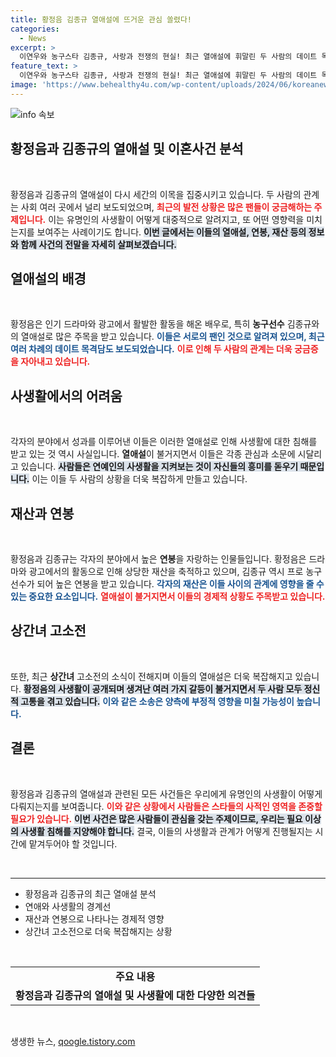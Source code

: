 ```yaml
---
title: 황정음 김종규 열애설에 뜨거운 관심 쏠렸다!
categories:
  - News
excerpt: >
  이연우와 농구스타 김종규, 사랑과 전쟁의 현실! 최근 열애설에 휘말린 두 사람의 데이트 목격담부터 숨겨진 재산과 상간녀 고소전까지, 그들이 겪고 있는 복잡한 사생활을 낱낱이 파헤쳐 봅니다. 클릭을 주저하지 마세요!
feature_text: >
  이연우와 농구스타 김종규, 사랑과 전쟁의 현실! 최근 열애설에 휘말린 두 사람의 데이트 목격담부터 숨겨진 재산과 상간녀 고소전까지, 그들이 겪고 있는 복잡한 사생활을 낱낱이 파헤쳐 봅니다. 클릭을 주저하지 마세요!
image: 'https://www.behealthy4u.com/wp-content/uploads/2024/06/koreanews.jpg'
---
```


<p><img src="https://www.behealthy4u.com/wp-content/uploads/2024/06/koreanews.jpg" alt="info 속보" /></p>

<h2 data-ke-size="size26">황정음과 김종규의 열애설 및 이혼사건 분석</h2>

<p data-ke-size="size16">&nbsp;</p>

<p>황정음과 김종규의 열애설이 다시 세간의 이목을 집중시키고 있습니다. 두 사람의 관계는 사회 여러 곳에서 널리 보도되었으며, <b><span style="color: #ee2323;">최근의 발전 상황은 많은 팬들이 궁금해하는 주제입니다.</span></b> 이는 유명인의 사생활이 어떻게 대중적으로 알려지고, 또 어떤 영향력을 미치는지를 보여주는 사례이기도 합니다. <b><span style="background-color: #21538527;">이번 글에서는 이들의 열애설, 연봉, 재산 등의 정보와 함께 사건의 전말을 자세히 살펴보겠습니다.</span></b></p>

<h2 data-ke-size="size26">열애설의 배경</h2>

<p data-ke-size="size16">&nbsp;</p>

<p>황정음은 인기 드라마와 광고에서 활발한 활동을 해온 배우로, 특히 <b>농구선수</b> 김종규와의 열애설로 많은 주목을 받고 있습니다. <b><span style="color: #1a5490;">이들은 서로의 팬인 것으로 알려져 있으며, 최근 여러 차례의 데이트 목격담도 보도되었습니다.</span></b> <b><span style="color: #ee2323;">이로 인해 두 사람의 관계는 더욱 궁금증을 자아내고 있습니다.</span></b> </p>

<h2 data-ke-size="size26">사생활에서의 어려움</h2>

<p data-ke-size="size16">&nbsp;</p>

<p>각자의 분야에서 성과를 이루어낸 이들은 이러한 열애설로 인해 사생활에 대한 침해를 받고 있는 것 역시 사실입니다. <b>열애설</b>이 불거지면서 이들은 각종 관심과 소문에 시달리고 있습니다. <b><span style="background-color: #21538527;">사람들은 연예인의 사생활을 지켜보는 것이 자신들의 흥미를 돋우기 때문입니다.</span></b> 이는 이들 두 사람의 상황을 더욱 복잡하게 만들고 있습니다.</p>

<h2 data-ke-size="size26">재산과 연봉</h2>

<p data-ke-size="size16">&nbsp;</p>

<p>황정음과 김종규는 각자의 분야에서 높은 <b>연봉</b>을 자랑하는 인물들입니다. 황정음은 드라마와 광고에서의 활동으로 인해 상당한 재산을 축적하고 있으며, 김종규 역시 프로 농구 선수가 되어 높은 연봉을 받고 있습니다. <b><span style="color: #1a5490;">각자의 재산은 이들 사이의 관계에 영향을 줄 수 있는 중요한 요소입니다.</span></b> <b><span style="color: #ee2323;">열애설이 불거지면서 이들의 경제적 상황도 주목받고 있습니다.</span></b> </p>

<h2 data-ke-size="size26">상간녀 고소전</h2>

<p data-ke-size="size16">&nbsp;</p>

<p>또한, 최근 <b>상간녀</b> 고소전의 소식이 전해지며 이들의 열애설은 더욱 복잡해지고 있습니다. <b><span style="background-color: #21538527;">황정음의 사생활이 공개되며 생겨난 여러 가지 갈등이 불거지면서 두 사람 모두 정신적 고통을 겪고 있습니다.</span></b> <b><span style="color: #1a5490;">이와 같은 소송은 양측에 부정적 영향을 미칠 가능성이 높습니다.</span></b></p>

<h2 data-ke-size="size26">결론</h2>

<p data-ke-size="size16">&nbsp;</p>

<p>황정음과 김종규의 열애설과 관련된 모든 사건들은 우리에게 유명인의 사생활이 어떻게 다뤄지는지를 보여줍니다. <b><span style="color: #ee2323;">이와 같은 상황에서 사람들은 스타들의 사적인 영역을 존중할 필요가 있습니다.</span></b> <b><span style="background-color: #21538527;">이번 사건은 많은 사람들이 관심을 갖는 주제이므로, 우리는 필요 이상의 사생활 침해를 지양해야 합니다.</span></b> 결국, 이들의 사생활과 관계가 어떻게 진행될지는 시간에 맡겨두어야 할 것입니다. </p>

<p data-ke-size="size16">&nbsp;</p>

<hr />

<ul>
    <li>황정음과 김종규의 최근 열애설 분석</li>
    <li>연애와 사생활의 경계선</li>
    <li>재산과 연봉으로 나타나는 경제적 영향</li>
    <li>상간녀 고소전으로 더욱 복잡해지는 상황</li>
</ul>

<p data-ke-size="size16">&nbsp;</p>

<table>
    <tr>
        <td style="text-align: center; height: 17px;"><b>주요 내용</b></td>
    </tr>
    <tr>
        <td style="text-align: center; height: 17px;"><b>황정음과 김종규의 열애설 및 사생활에 대한 다양한 의견들</b></td>
    </tr>
</table>

<p data-ke-size="size16">&nbsp;</p>
생생한 뉴스, <a href="https://qoogle.tistory.com" rel="dofollow">qoogle.tistory.com</a>


